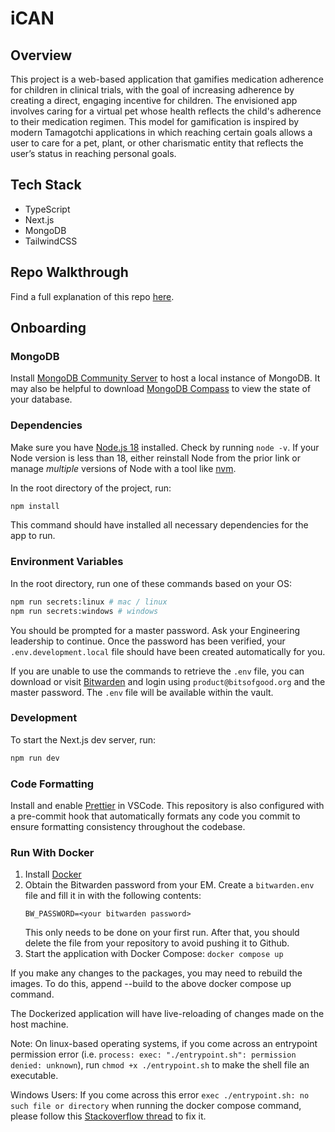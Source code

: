 # iCAN

## Overview

This project is a web-based application that gamifies medication adherence for children in clinical trials, with the goal of increasing adherence by creating a direct, engaging incentive for children. The envisioned app involves caring for a virtual pet whose health reflects the child's adherence to their medication regimen. This model for gamification is inspired by modern Tamagotchi applications in which reaching certain goals allows a user to care for a pet, plant, or other charismatic entity that reflects the user’s status in reaching personal goals.

## Tech Stack

- TypeScript
- Next.js
- MongoDB
- TailwindCSS

## Repo Walkthrough

Find a full explanation of this repo [here](https://www.notion.so/gtbitsofgood/Repo-Walkthrough-17bbd5d1ba158080a73cd8133042f06f?pvs=4).

## Onboarding

### MongoDB

Install [MongoDB Community Server](https://www.mongodb.com/docs/manual/administration/install-community/) to host a local instance of MongoDB. It may also be helpful to download [MongoDB Compass](https://www.mongodb.com/try/download/compass#compass) to view the state of your database.

### Dependencies

Make sure you have [Node.js 18](https://nodejs.org/en) installed. Check by running `node -v`. If your Node version is less than 18, either reinstall Node from the prior link or manage _multiple_ versions of Node with a tool like [nvm](https://github.com/nvm-sh/nvm).

In the root directory of the project, run:

```sh
npm install
```

This command should have installed all necessary dependencies for the app to run.

### Environment Variables

In the root directory, run one of these commands based on your OS:

```sh
npm run secrets:linux # mac / linux
npm run secrets:windows # windows
```

You should be prompted for a master password. Ask your Engineering leadership to continue. Once the password has been verified, your `.env.development.local` file should have been created automatically for you.

If you are unable to use the commands to retrieve the `.env` file, you can download or visit [Bitwarden](https://bitwarden.com/) and login using `product@bitsofgood.org` and the master password. The `.env` file will be available within the vault.

### Development

To start the Next.js dev server, run:

```sh
npm run dev
```

### Code Formatting

Install and enable [Prettier](https://marketplace.visualstudio.com/items?itemName=esbenp.prettier-vscode) in VSCode. This repository is also configured with a pre-commit hook that automatically formats any code you commit to ensure formatting consistency throughout the codebase.

### Run With Docker

1.  Install [Docker](https://docs.docker.com/engine/install/)
2.  Obtain the Bitwarden password from your EM. Create a `bitwarden.env` file and fill it in with the following contents:
    ```
    BW_PASSWORD=<your bitwarden password>
    ```
    This only needs to be done on your first run. After that, you should delete the file from your repository to avoid pushing it to Github.
3.  Start the application with Docker Compose: `docker compose up`

If you make any changes to the packages, you may need to rebuild the images. To do this, append --build to the above docker compose up command.

The Dockerized application will have live-reloading of changes made on the host machine.

Note: On linux-based operating systems, if you come across an entrypoint permission error (i.e. `process: exec: "./entrypoint.sh": permission denied: unknown`), run `chmod +x ./entrypoint.sh` to make the shell file an executable.

Windows Users: If you come across this error `exec ./entrypoint.sh: no such file or directory` when running the docker compose command, please follow this [Stackoverflow thread](https://stackoverflow.com/questions/40452508/docker-error-on-an-entrypoint-script-no-such-file-or-directory) to fix it.
